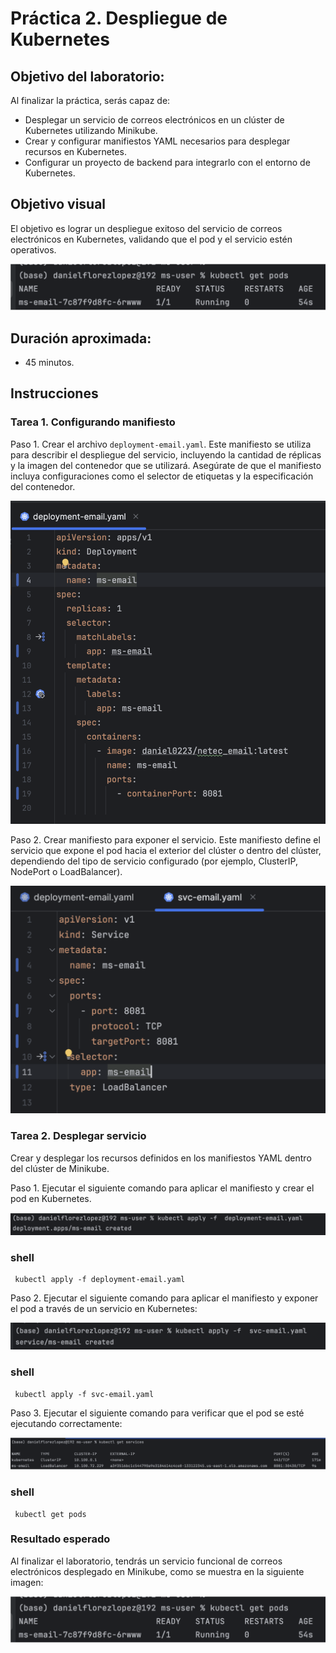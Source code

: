 # Práctica 2. Despliegue de Kubernetes

## Objetivo del laboratorio:
Al finalizar la práctica, serás capaz de:

- Desplegar un servicio de correos electrónicos en un clúster de Kubernetes utilizando Minikube.
- Crear y configurar manifiestos YAML necesarios para desplegar recursos en Kubernetes.
- Configurar un proyecto de backend para integrarlo con el entorno de Kubernetes.

## Objetivo visual

El objetivo es lograr un despliegue exitoso del servicio de correos electrónicos en Kubernetes, validando que el pod y el servicio estén operativos.

![diagrama1](../images/Capitulo2/cap2_obt_final.png)

## Duración aproximada:
- 45 minutos.
  
## Instrucciones

### Tarea 1. Configurando manifiesto

Paso 1. Crear el archivo `deployment-email.yaml`.
Este manifiesto se utiliza para describir el despliegue del servicio, incluyendo la cantidad de réplicas y la imagen del contenedor que se utilizará. Asegúrate de que el manifiesto incluya configuraciones como el selector de etiquetas y la especificación del contenedor.


![diagrama1](../images/Capitulo2/cap2_manifiesto1.png)

Paso 2. Crear manifiesto para exponer el servicio. Este manifiesto define el servicio que expone el pod hacia el exterior del clúster o dentro del clúster, dependiendo del tipo de servicio configurado (por ejemplo, ClusterIP, NodePort o LoadBalancer).

![diagrama1](../images/Capitulo2/cap2_manifiesto2.png)

### Tarea 2. Desplegar servicio

Crear y desplegar los recursos definidos en los manifiestos YAML dentro del clúster de Minikube.

Paso 1. Ejecutar el siguiente comando para aplicar el manifiesto y crear el pod en Kubernetes.

![diagrama1](../images/Capitulo2/cap2_deploy1.png)

### shell
```shell
 kubectl apply -f deployment-email.yaml
```

Paso 2. Ejecutar el siguiente comando para aplicar el manifiesto y exponer el pod a través de un servicio en Kubernetes:

![diagrama1](../images/Capitulo2/cap2_deploy2.png)

### shell
```shell
 kubectl apply -f svc-email.yaml
```

Paso 3. Ejecutar el siguiente comando para verificar que el pod se esté ejecutando correctamente:


![diagrama1](../images/Capitulo2/cap2_deploy3.png)

### shell
```shell
 kubectl get pods
```


### Resultado esperado


Al finalizar el laboratorio, tendrás un servicio funcional de correos electrónicos desplegado en Minikube, como se muestra en la siguiente imagen:

![diagrama1](../images/Capitulo2/cap2_obt_final.png)
